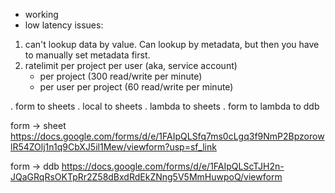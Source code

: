 - working
- low latency
issues:
1. can't lookup data by value. Can lookup by metadata, but then you have to manually set metadata first.
2. ratelimit per project per user (aka, service account)
    - per project (300 read/write per minute)
    - per user per project (60 read/write per minute)

. form to sheets
. local to sheets
. lambda to sheets
. form to lambda to ddb

form -> sheet
https://docs.google.com/forms/d/e/1FAIpQLSfq7ms0cLgq3f9NmP2BpzorowlR54ZOlj1n1q9CbXJ5il1Mew/viewform?usp=sf_link

form -> ddb
https://docs.google.com/forms/d/e/1FAIpQLScTJH2n-JQaGRqRsOKTpRr2Z58dBxdRdEkZNng5V5MmHuwpoQ/viewform
